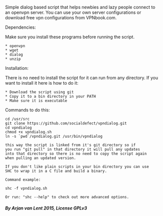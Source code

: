 Simple dialog based script that helps newbies and lazy people connect
to an openvpn server. You can use your own server configurations or
download free vpn configurations from VPNbook.com.


Dependencies:

Make sure you install these programs before running the script.

	* openvpn
	* wget
	* dialog
	* unzip


Installation:

There is no need to install the script for it can run from any directory.
If you want to install it here is how to do it:

	* Download the script using git
	* Copy it to a bin directory in your PATH
	* Make sure it is executable

Commands to do this:

	cd /usr/src
	git clone https://github.com/socialdefect/vpndialog.git
	cd vpndialog
	chmod +x vpndialog.sh
	ln -s `pwd`/vpndialog.git /usr/bin/vpndialog

	this way the script is linked from it's git directory so if
	you run "git pull" in that directory it will pull any updates
	into that directory so there is no need to copy the script again
	when pulling an updated version.

	If you don't like plain scripts in your bin directory you can use 
	SHC to wrap it in a C file and build a binary.

	Command example:

	shc -f vpndialog.sh

	Or run: "shc --help" to check out more advanced options.



##### By Arjan van Lent 2015, License GPLv3 ###########
